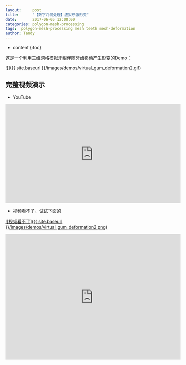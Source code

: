 ```yaml
---
layout:     post
title:      "【数字几何处理】虚拟牙龈形变"
date:       2017-06-05 12:00:00
categories: polygon-mesh-processing
tags:  polygon-mesh-processing mesh teeth mesh-deformation
author: Tandy
---
```


* content
{:toc}

这是一个利用三维网格模拟牙龈伴随牙齿移动产生形变的Demo：

![]({{ site.baseurl }}/images/demos/virtual_gum_deformation2.gif)




## 完整视频演示
- YouTube
<iframe width="560" height="315" src="https://www.youtube.com/embed/NakXYXscXe0" frameborder="0" allowfullscreen></iframe>


- 视频看不了，试试下面的

[![视频看不了]({{ site.baseurl }}/images/demos/virtual_gum_deformation2.png)](http://player.youku.com/embed/XMjgwNjUwMzg0NA==)

<iframe width="560" height="400" src="http://player.youku.com/embed/XMjgwNjUwMzg0NA==" frameborder="0" allowfullscreen></iframe>